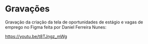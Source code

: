 # Gravações 

Gravação da criação da tela de oportunidades de estágio e vagas de emprego no Figma feita por Daniel Ferreira Nunes:

 https://youtu.be/t8TJngz_mWg
